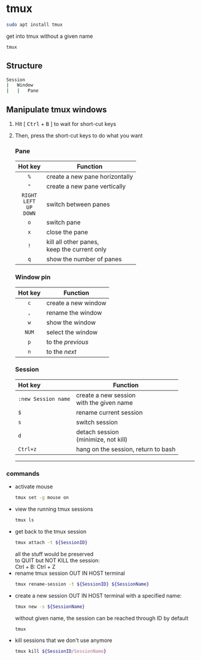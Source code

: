 # tmux
```bash
sudo apt install tmux
```
get into tmux without a given name
```bash
tmux
```
## Structure
```bash
Session
|   Window
|   |   Pane
```
## Manipulate tmux windows
1. Hit [ <kbd>Ctrl</kbd> + <kbd>B</kbd> ] to wait for short-cut keys
2. Then, press the short-cut keys to do what you want

    ### Pane
    |               Hot key               | Function                                       |
    | :---------------------------------: | ---------------------------------------------- |
    |                 `%`                 | create a new pane horizontally                 |
    |                 `"`                 | create a new pane vertically                   |
    | `RIGHT`<br>`LEFT`<br>`UP`<br>`DOWN` | switch between panes                           |
    |                 `o`                 | switch pane                                    |
    |                 `x`                 | close the pane                                 |
    |                 `!`                 | kill all other panes,<br>keep the current only |
    |                 `q`                 | show the number of panes                       |
    ### Window pin
    | Hot key | Function            |
    | :-----: | ------------------- |
    |   `c`   | create a new window |
    |   `,`   | rename the window   |
    |   `w`   | show the window     |
    |  `NUM`  | select the window   |
    |   `p`   | to the *previous*   |
    |   `n`   | to the *next*       |
    ### Session
    | Hot key             | Function                                    |
    | :------------------ | ------------------------------------------- |
    | `:new Session name` | create a new session<br>with the given name |
    | `$`                 | rename current session                      |
    | `s`                 | switch session                              |
    | `d`                 | detach session<br>(minimize, not kill)      |
    | `Ctrl+z`            | hang on the session, return to bash         |

    ***
### commands
- activate mouse 
  ```bash
  tmux set -g mouse on
  ```
- view the running tmux sessions
    ```bash
    tmux ls
    ```
- get back to the tmux session
    ```bash
    tmux attach -t ${SessionID}
    ```
    all the stuff would be preserved  
    to QUIT but NOT KILL the session:  
    Ctrl + B: Ctrl + Z
- rename tmux session OUT IN HOST terminal
    ```bash
    tmux rename-session -t ${SessionID} ${SessionName}
    ```
- create a new session OUT IN HOST terminal
    with a specified name:
    ```bash
    tmux new -s ${SessionName}
    ```
    without given name, the session can be reached through ID by default
    ```bash
    tmux
    ```
- kill sessions that we don't use anymore
    ```bash
    tmux kill ${SessionID/SessionName}
    ```
